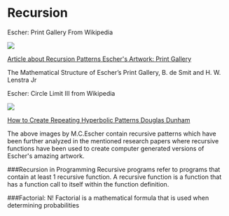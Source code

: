 # Recursion

Escher:  Print Gallery From Wikipedia

![](https://upload.wikimedia.org/wikipedia/en/0/02/Print_Gallery_by_M._C._Escher.jpg)

[Article about Recursion Patterns Escher's Artwork: Print Gallery](http://www.ams.org/notices/200304/fea-escher.pdf) 

The Mathematical Structure of Escher’s Print Gallery, B. de Smit and H. W. Lenstra Jr

Escher: Circle Limit III from Wikipedia

![](https://upload.wikimedia.org/wikipedia/en/5/55/Escher_Circle_Limit_III.jpg)

[How to Create Repeating Hyperbolic Patterns Douglas Dunham](https://www.d.umn.edu/~ddunham/eccad09.pdf)


The above images by M.C.Escher contain recursive patterns which have been further analyzed in the mentioned research papers where recursive functions have been used to create computer generated versions of Escher's amazing artwork.

###Recursion in Programming
Recursive programs refer to programs that contain at least 1 recursive function.  A recursive function is a function that has a function call to itself within the function definition.

###Factorial:  N!
Factorial is a mathematical formula that is used when determining probabilities 



